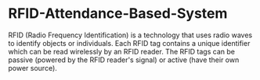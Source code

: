# RFID-Attendance-Based-System
RFID (Radio Frequency Identification) is a technology that uses radio waves to identify objects or individuals. Each RFID tag contains a unique identifier which can be read wirelessly by an RFID reader. The RFID tags can be passive (powered by the RFID reader's signal) or active (have their own power source). 
